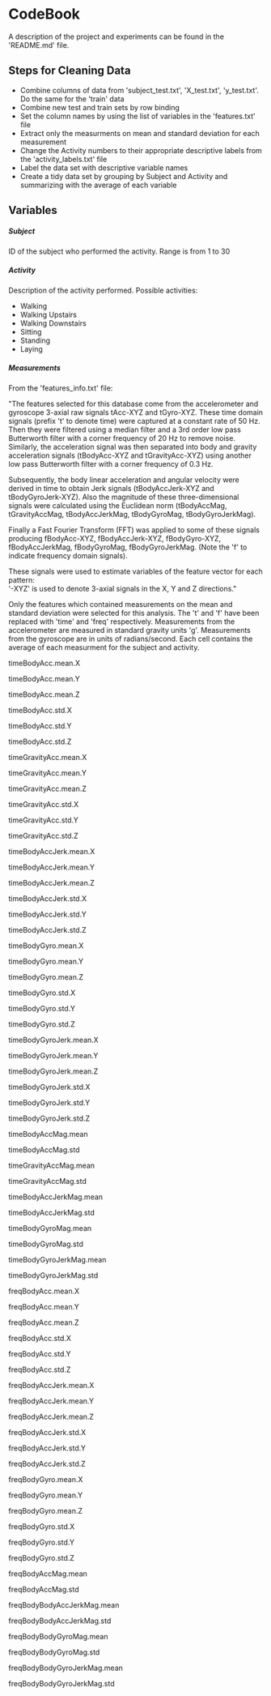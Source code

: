 # CodeBook

A description of the project and experiments can be found in the 'README.md' file.

## Steps for Cleaning Data

* Combine columns of data from 'subject_test.txt', 'X_test.txt', 'y_test.txt'. Do the same for the 'train' data
* Combine new test and train sets by row binding
* Set the column names by using the list of variables in the 'features.txt' file
* Extract only the measurments on mean and standard deviation for each measurement
* Change the Activity numbers to their appropriate descriptive labels from the 'activity_labels.txt' file
* Label the data set with descriptive variable names
* Create a tidy data set by grouping by Subject and Activity and summarizing with the average of each variable

## Variables

##### Subject
ID of the subject who performed the activity. Range is from 1 to 30

##### Activity
Description of the activity performed. Possible activities:
* Walking
* Walking Upstairs
* Walking Downstairs
* Sitting
* Standing
* Laying

##### Measurements
From the 'features_info.txt' file:

"The features selected for this database come from the accelerometer and gyroscope 3-axial raw signals tAcc-XYZ and tGyro-XYZ. These time domain signals (prefix 't' to denote time) were captured at a constant rate of 50 Hz. Then they were filtered using a median filter and a 3rd order low pass Butterworth filter with a corner frequency of 20 Hz to remove noise. Similarly, the acceleration signal was then separated into body and gravity acceleration signals (tBodyAcc-XYZ and tGravityAcc-XYZ) using another low pass Butterworth filter with a corner frequency of 0.3 Hz. 

Subsequently, the body linear acceleration and angular velocity were derived in time to obtain Jerk signals (tBodyAccJerk-XYZ and tBodyGyroJerk-XYZ). Also the magnitude of these three-dimensional signals were calculated using the Euclidean norm (tBodyAccMag, tGravityAccMag, tBodyAccJerkMag, tBodyGyroMag, tBodyGyroJerkMag). 

Finally a Fast Fourier Transform (FFT) was applied to some of these signals producing fBodyAcc-XYZ, fBodyAccJerk-XYZ, fBodyGyro-XYZ, fBodyAccJerkMag, fBodyGyroMag, fBodyGyroJerkMag. (Note the 'f' to indicate frequency domain signals). 

These signals were used to estimate variables of the feature vector for each pattern:  
'-XYZ' is used to denote 3-axial signals in the X, Y and Z directions."

Only the features which contained measurements on the mean and standard deviation were selected for this analysis. The 't' and 'f' have been replaced with 'time' and 'freq' respectively. Measurements from the accelerometer are measured in standard gravity units 'g'. Measurements from the gyroscope are in units of radians/second. Each cell contains the average of each measurment for the subject and activity.

timeBodyAcc.mean.X

timeBodyAcc.mean.Y

timeBodyAcc.mean.Z

timeBodyAcc.std.X

timeBodyAcc.std.Y

timeBodyAcc.std.Z

timeGravityAcc.mean.X

timeGravityAcc.mean.Y

timeGravityAcc.mean.Z

timeGravityAcc.std.X

timeGravityAcc.std.Y

timeGravityAcc.std.Z

timeBodyAccJerk.mean.X

timeBodyAccJerk.mean.Y

timeBodyAccJerk.mean.Z

timeBodyAccJerk.std.X

timeBodyAccJerk.std.Y

timeBodyAccJerk.std.Z

timeBodyGyro.mean.X

timeBodyGyro.mean.Y

timeBodyGyro.mean.Z

timeBodyGyro.std.X

timeBodyGyro.std.Y

timeBodyGyro.std.Z

timeBodyGyroJerk.mean.X

timeBodyGyroJerk.mean.Y

timeBodyGyroJerk.mean.Z

timeBodyGyroJerk.std.X

timeBodyGyroJerk.std.Y

timeBodyGyroJerk.std.Z

timeBodyAccMag.mean

timeBodyAccMag.std

timeGravityAccMag.mean

timeGravityAccMag.std

timeBodyAccJerkMag.mean

timeBodyAccJerkMag.std

timeBodyGyroMag.mean

timeBodyGyroMag.std

timeBodyGyroJerkMag.mean

timeBodyGyroJerkMag.std

freqBodyAcc.mean.X

freqBodyAcc.mean.Y

freqBodyAcc.mean.Z

freqBodyAcc.std.X

freqBodyAcc.std.Y

freqBodyAcc.std.Z

freqBodyAccJerk.mean.X

freqBodyAccJerk.mean.Y

freqBodyAccJerk.mean.Z

freqBodyAccJerk.std.X

freqBodyAccJerk.std.Y

freqBodyAccJerk.std.Z

freqBodyGyro.mean.X

freqBodyGyro.mean.Y

freqBodyGyro.mean.Z

freqBodyGyro.std.X

freqBodyGyro.std.Y

freqBodyGyro.std.Z

freqBodyAccMag.mean

freqBodyAccMag.std

freqBodyBodyAccJerkMag.mean

freqBodyBodyAccJerkMag.std

freqBodyBodyGyroMag.mean

freqBodyBodyGyroMag.std

freqBodyBodyGyroJerkMag.mean

freqBodyBodyGyroJerkMag.std
